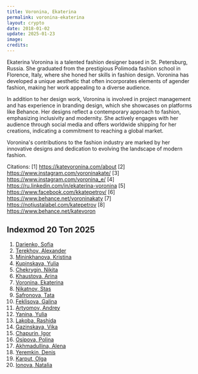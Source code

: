 ```yaml
---
title: Voronina, Ekaterina
permalink: voronina-ekaterina
layout: crypto
date: 2018-01-02
update: 2025-01-23
image:
credits:
---
```


Ekaterina Voronina is a talented fashion designer based in St. Petersburg, Russia. She graduated from the prestigious Polimoda fashion school in Florence, Italy, where she honed her skills in fashion design. Voronina has developed a unique aesthetic that often incorporates elements of agender fashion, making her work appealing to a diverse audience.

In addition to her design work, Voronina is involved in project management and has experience in branding design, which she showcases on platforms like Behance. Her designs reflect a contemporary approach to fashion, emphasizing inclusivity and modernity. She actively engages with her audience through social media and offers worldwide shipping for her creations, indicating a commitment to reaching a global market.

Voronina's contributions to the fashion industry are marked by her innovative designs and dedication to evolving the landscape of modern fashion.

Citations:
[1] https://katevoronina.com/about
[2] https://www.instagram.com/voroninakate/
[3] https://www.instagram.com/voronina_e/
[4] https://ru.linkedin.com/in/ekaterina-voronina
[5] https://www.facebook.com/kkatepetrov/
[6] https://www.behance.net/voroninakaty
[7] https://notjustalabel.com/katepetrov
[8] https://www.behance.net/katevoron

## Indexmod 20 Топ 2025

1. [Darienko, Sofia](darienko-sofia)  
2. [Terekhov, Alexander](terekhov-alexander)  
3. [Mininkhanova, Kristina](mininkhanova-kristina)  
4. [Kupinskaya, Yulia](kupinskaya-yulia)  
5. [Chekrygin, Nikita](chekrygin-nikita)  
6. [Khaustova, Arina](khaustova-arina)  
7. [Voronina, Ekaterina](voronina-ekaterina)  
8. [Nikatnov, Stas](nikatnov-stas)  
9. [Safronova, Tata](safronova-tata)  
10. [Feklisova, Galina](feklisova-galina)  
11. [Artyomov, Andrey](artyomov-andrey)  
12. [Yanina, Yulia](yanina-yulia)  
13. [Lakoba, Rashida](lakoba-rashida)  
14. [Gazinskaya, Vika](gazinskaya-vika)  
15. [Chapurin, Igor](chapurin-igor)  
16. [Osipova, Polina](osipova-polina)  
17. [Akhmadullina, Alena](akhmadullina-alena-designer)  
18. [Yeremkin, Denis](yeremkin-denis)  
19. [Karput, Olga](karput-olga)  
20. [Ionova, Natalia](ionova-natalia)  

